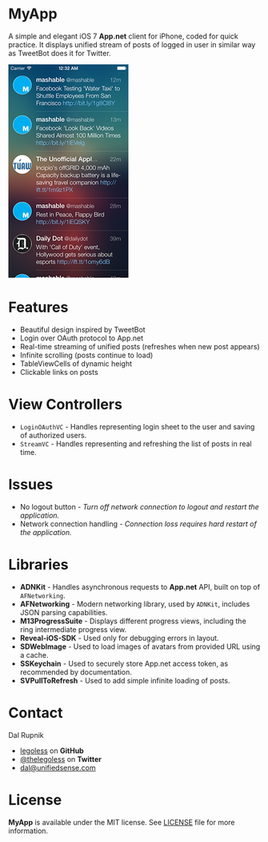 MyApp
=====

A simple and elegant iOS 7 **App.net** client for iPhone, coded for quick practice. It displays unified stream of posts of logged in user in similar way as TweetBot does it for Twitter.

![Screenshot](https://raw.githubusercontent.com/Legoless/MyApp/master/Resources/screenshot.png "Screenshot")

Features
=====
- Beautiful design inspired by TweetBot
- Login over OAuth protocol to App.net
- Real-time streaming of unified posts (refreshes when new post appears)
- Infinite scrolling (posts continue to load)
- TableViewCells of dynamic height
- Clickable links on posts

View Controllers
=====
- `LoginOAuthVC` - Handles representing login sheet to the user and saving of authorized users.
- `StreamVC` - Handles representing and refreshing the list of posts in real time.

Issues
=====
- No logout button - *Turn off network connection to logout and restart the application.*
- Network connection handling - *Connection loss requires hard restart of the application.*

Libraries
=====
- **ADNKit** - Handles asynchronous requests to **App.net** API, built on top of `AFNetworking`.
- **AFNetworking** - Modern networking library, used by `ADNKit`, includes JSON parsing capabilities.
- **M13ProgressSuite** - Displays different progress views, including the ring intermediate progress view.
- **Reveal-iOS-SDK** - Used only for debugging errors in layout.
- **SDWebImage** - Used to load images of avatars from provided URL using a cache.
- **SSKeychain** - Used to securely store App.net access token, as recommended by documentation.
- **SVPullToRefresh** - Used to add simple infinite loading of posts.

Contact
======

Dal Rupnik

- [legoless](https://github.com/legoless) on **GitHub**
- [@thelegoless](https://twitter.com/thelegoless) on **Twitter**
- [dal@unifiedsense.com](mailto:dal@unifiedsense.com)

License
=====

**MyApp** is available under the MIT license. See [LICENSE](https://github.com/Legoless/MyApp/blob/master/LICENSE) file for more information.

